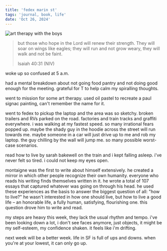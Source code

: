 ```yaml
---
title: 'fedex marin st'
tags: 'journal, book, life'
date: 'Oct 26, 2024'
---
```


![art therapy with the boys](/images/261024.jpeg)

> but those who hope in the Lord will renew their strength.
> They will soar on wings like eagles;
> they will run and not grow weary,
> they will walk and not be faint.
>
> Isaiah 40:31 (NIV)

woke up so confused at 5 a.m.

had a mental breakdown about not going food pantry and not doing good enough for the meeting. grateful for T to help calm my spiralling thoughts.

went to mission for some art therapy. used oil pastel to recreate a paul signac painting, can't remember the name for it.

went to fedex to pickup the laptop and the area was so sketchy. broken trailers and RVs parked on the road. factories and train tracks and graffiti everywhere. i was walking at my fastest speed. so many irrational fears popped up. maybe the shady guy in the hoodie across the street will run towards me. maybe someone in a car will just drive up to me and rob my laptop. the guy chilling by the wall will jump me. so many possible worst-case scenarios.

read how to live by sarah bakewell on the train and i kept falling asleep. i've never felt so tired. i could not keep my eyes open.

montaigne was the first to write about himself extensively. he created a mirror in which other people recognize their own humanity. everyone who reads his writing finds themselves written in it. he wrote a total of 107 essays that captured whatever was going on through his head. he used these experiences as the basis to answer the biggest question of all: "how to live?" he wasn't interested in how one should live, but how to live a good life – an honorable life, a fully human, satisfying, flourishing one. this question drove him to write and read.

my steps are heavy this week, they lack the usual rhythm and tempo. i've been looking down a lot, i don't see faces anymore, just objects, it might be my self-esteem, my confidence shaken. it feels like i'm drifting.

next week will be a better week. life in SF is full of ups and downs. when you're at your lowest, it can only go up.
